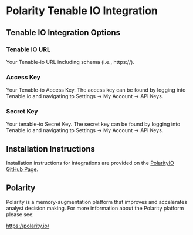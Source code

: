 # Polarity Tenable IO Integration

## Tenable IO Integration Options

### Tenable IO URL

Your Tenable-io URL including schema (i.e., https://).

### Access Key

Your Tenable-io Access Key. The access key can be found by logging into Tenable.io and navigating to Settings -> My Account -> API Keys.

### Secret Key

Your tenable-io Secret Key. The secret key can be found by logging into Tenable.io and navigating to Settings -> My Account -> API Keys.

## Installation Instructions

Installation instructions for integrations are provided on the [PolarityIO GitHub Page](https://polarityio.github.io/).

## Polarity

Polarity is a memory-augmentation platform that improves and accelerates analyst decision making. For more information about the Polarity platform please see:

https://polarity.io/
